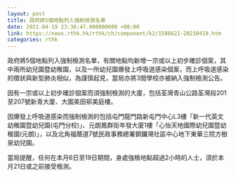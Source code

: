 ```yaml
---
layout: post
title: 政府將5個地點列入強制檢測名單
date: 2021-04-19 23:36:47.000000000 +08:00
link: https://news.rthk.hk/rthk/ch/component/k2/1586621-20210419.htm
categories: rthk
---
```


政府將5個地點列入強制檢測名單，有關地點均新增一宗或以上初步確診個案，其中兩所幼兒園暨幼稚園，以及一所幼兒園爆發上呼吸道感染個案，而上呼吸道感染的徵狀與新型肺炎相似，為謹慎起見，當局亦將3間學校亦被納入強制檢測公告。

因有一宗或以上初步確診個案而須強制檢測的大廈，包括荃灣青山公路荃灣段201至207號新青大廈、大圍美田邨美庭樓。

因爆發上呼吸道感染而強制檢測的包括屯門龍門路新屯門中心L3樓「新一代英文幼稚園暨幼兒園(屯門分校)」、元朗鳳群街年發大廈1樓「心怡天地國際幼兒園暨幼稚園(元朗)」，以及北角福蔭道7號民政事務總署銅鑼灣社區中心地下東華三院方樹泉幼兒園。

當局提醒，任何在本月6日至19日期間，身處強檢地點超過2小時的人士，須於本月21日或之前接受檢測。
